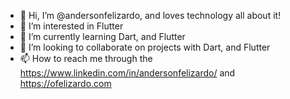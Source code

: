 - 👋 Hi, I’m @andersonfelizardo, and loves technology all about it!
- 👀 I’m interested in Flutter
- 🌱 I’m currently learning Dart, and Flutter
- 💞️ I’m looking to collaborate on projects with Dart, and Flutter
- 📫 How to reach me through the https://www.linkedin.com/in/andersonfelizardo/ and https://ofelizardo.com

<!---
andersonfelizardo/andersonfelizardo is a ✨ special ✨ repository because he loves technology and all about it!
--->
